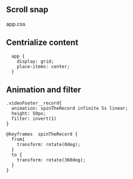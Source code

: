 
## Scroll snap
app.css


## Centrialize content
```
  app {
    display: grid;
    place-items: center;
  }
```


## Animation and filter
```
.videoFooter__record{
  animation: spinTheRecord infinite 5s linear;
  height: 50px;
  filter: invert(1)
}

@keyframes  spinTheRecord {
  from{
    transform: rotate(0deg);
  }
  to {
    transform: rotate(360deg);
  }
}
```
